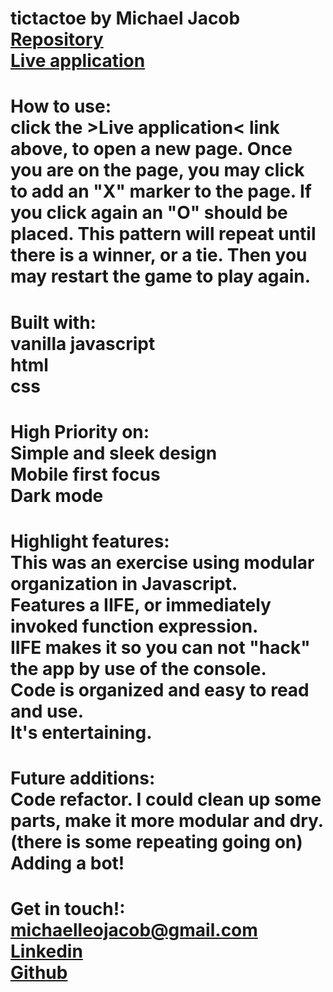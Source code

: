 # tictactoe by Michael Jacob<br><a href="https://github.com/Michaelleojacob/tictactoey" target="_blank">Repository</a> <br><a href="hhttps://michaelleojacob.github.io/tictactoe/" target="_blank">Live application</a>

# How to use:<br>click the >Live application< link above, to open a new page. Once you are on the page, you may click to add an "X" marker to the page. If you click again an "O" should be placed. This pattern will repeat until there is a winner, or a tie. Then you may restart the game to play again.

# Built with:<br> vanilla javascript<br>html<br>css

# High Priority on:<br>Simple and sleek design<br>Mobile first focus<br>Dark mode

# Highlight features:<br>This was an exercise using modular organization in Javascript.<br>Features a IIFE, or immediately invoked function expression.<br>IIFE makes it so you can not "hack" the app by use of the console.<br>Code is organized and easy to read and use.<br>It's entertaining.

# Future additions:<br>Code refactor. I could clean up some parts, make it more modular and dry. (there is some repeating going on)<br>Adding a bot!

# Get in touch!:<br> michaelleojacob@gmail.com<br><a href="https://www.linkedin.com/public-profile/in/michael-leo-jacob" target="_blank">Linkedin</a><br><a href="https://https://github.com/Michaelleojacob" target="_blank">Github</a>
